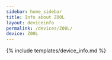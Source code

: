 ```yaml
---
sidebar: home_sidebar
title: Info about Z00L
layout: deviceinfo
permalink: /devices/Z00L/
device: Z00L
---
```

{% include templates/device_info.md %}
